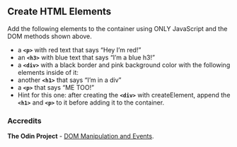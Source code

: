 ## Create HTML Elements

Add the following elements to the container using ONLY JavaScript and the DOM methods shown above.

- a **`<p>`** with red text that says “Hey I’m red!”
- an **`<h3>`** with blue text that says “I’m a blue h3!”
- a **`<div>`** with a black border and pink background color with the following elements inside of it:
- another **`<h1>`** that says “I’m in a div”
- a **`<p>`** that says “ME TOO!”
- Hint for this one: after creating the **`<div>`** with createElement, append the **`<h1>`** and **`<p>`** to it before adding it to the container.

### Accredits

**The Odin Project** - [DOM Manipulation and Events](https://www.theodinproject.com/lessons/foundations-dom-manipulation-and-events#exercise "Go to the exercise").